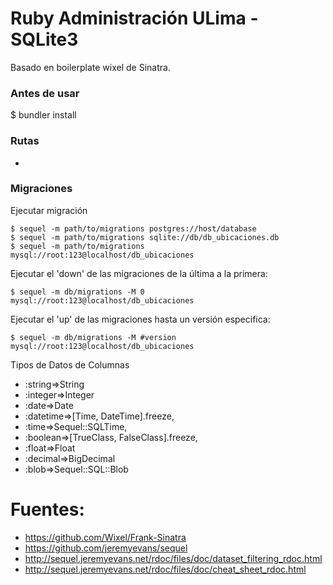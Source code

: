 # Ruby Administración ULima - SQLite3

Basado en boilerplate wixel de Sinatra.

### Antes de usar

  $ bundler install

### Rutas

  +

### Migraciones

Ejecutar migración

    $ sequel -m path/to/migrations postgres://host/database
    $ sequel -m path/to/migrations sqlite://db/db_ubicaciones.db
    $ sequel -m path/to/migrations mysql://root:123@localhost/db_ubicaciones

Ejecutar el 'down' de las migraciones de la última a la primera:

    $ sequel -m db/migrations -M 0 mysql://root:123@localhost/db_ubicaciones

Ejecutar el 'up' de las migraciones hasta un versión especifica:

    $ sequel -m db/migrations -M #version mysql://root:123@localhost/db_ubicaciones

Tipos de Datos de Columnas

+ :string=>String
+ :integer=>Integer
+ :date=>Date
+ :datetime=>[Time, DateTime].freeze,
+ :time=>Sequel::SQLTime,
+ :boolean=>[TrueClass, FalseClass].freeze,
+ :float=>Float
+ :decimal=>BigDecimal
+ :blob=>Sequel::SQL::Blob

# Fuentes:

+ https://github.com/Wixel/Frank-Sinatra
+ https://github.com/jeremyevans/sequel
+ http://sequel.jeremyevans.net/rdoc/files/doc/dataset_filtering_rdoc.html
+ http://sequel.jeremyevans.net/rdoc/files/doc/cheat_sheet_rdoc.html
